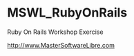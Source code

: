 MSWL_RubyOnRails
================

Ruby On Rails Workshop Exercise 

http://www.MasterSoftwareLibre.com 


